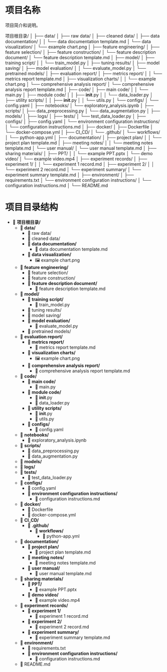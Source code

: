 # 项目名称

项目简介和说明。

项目根目录/
│
├── data/
│   ├── raw data/
│   ├── cleaned data/
│   ├── data documentation/
│   │   └── data documentation template.md
│   └── data visualization/
│       └── example chart.png
│
├── feature engineering/
│   ├── feature selection/
│   ├── feature construction/
│   └── feature description document/
│       └── feature description template.md
│
├── model/
│   ├── training script/
│   │   └── train_model.py
│   ├── tuning results/
│   ├── model saving/
│   ├── model evaluation/
│   │   └── evaluate_model.py
│   └── pretrained models/
│
├── evaluation report/
│   ├── metrics report/
│   │   └── metrics report template.md
│   ├── visualization charts/
│   │   └── example chart.png
│   └── comprehensive analysis report/
│       └── comprehensive analysis report template.md
│
├── code/
│   ├── main code/
│   │   └── main.py
│   ├── module code/
│   │   ├── __init__.py
│   │   └── data_loader.py
│   ├── utility scripts/
│   │   ├── __init__.py
│   │   └── utils.py
│   └── configs/
│       └── config.yaml
│
├── notebooks/
│   └── exploratory_analysis.ipynb
│
├── scripts/
│   ├── data_preprocessing.py
│   └── data_augmentation.py
│
├── models/
│
├── logs/
│
├── tests/
│   └── test_data_loader.py
│
├── configs/
│   ├── config.yaml
│   └── environment configuration instructions/
│       └── configuration instructions.md
│
├── docker/
│   ├── Dockerfile
│   └── docker-compose.yml
│
├── CI_CD/
│   └── .github/
│       └── workflows/
│           └── python-app.yml
│
├── documentation/
│   ├── project plan/
│   │   └── project plan template.md
│   ├── meeting notes/
│   │   └── meeting notes template.md
│   └── user manual/
│       └── user manual template.md
│
├── sharing materials/
│   ├── PPT/
│   │   └── example PPT.pptx
│   └── demo video/
│       └── example video.mp4
│
├── experiment records/
│   ├── experiment 1/
│   │   └── experiment 1 record.md
│   ├── experiment 2/
│   │   └── experiment 2 record.md
│   └── experiment summary/
│       └── experiment summary template.md
│
├── environment/
│   ├── requirements.txt
│   └── environment configuration instructions/
│       └── configuration instructions.md
│
└── README.md

# 项目目录结构

- 📁 **项目根目录/**
  - 📁 **data/**
    - 📂 raw data/
    - 📂 cleaned data/
    - 📁 **data documentation/**
      - 📄 data documentation template.md
    - 📁 **data visualization/**
      - 🖼️ example chart.png
  - 📁 **feature engineering/**
    - 📂 feature selection/
    - 📂 feature construction/
    - 📁 **feature description document/**
      - 📄 feature description template.md
  - 📁 **model/**
    - 📁 **training script/**
      - 🐍 train_model.py
    - 📂 tuning results/
    - 📂 model saving/
    - 📁 **model evaluation/**
      - 🐍 evaluate_model.py
    - 📂 pretrained models/
  - 📁 **evaluation report/**
    - 📁 **metrics report/**
      - 📄 metrics report template.md
    - 📁 **visualization charts/**
      - 🖼️ example chart.png
    - 📁 **comprehensive analysis report/**
      - 📄 comprehensive analysis report template.md
  - 📁 **code/**
    - 📁 **main code/**
      - 🐍 main.py
    - 📁 **module code/**
      - 📄 __init__.py
      - 🐍 data_loader.py
    - 📁 **utility scripts/**
      - 📄 __init__.py
      - 🐍 utils.py
    - 📁 **configs/**
      - 📄 config.yaml
  - 📁 **notebooks/**
    - 📓 exploratory_analysis.ipynb
  - 📁 **scripts/**
    - 🐍 data_preprocessing.py
    - 🐍 data_augmentation.py
  - 📁 **models/**
  - 📁 **logs/**
  - 📁 **tests/**
    - 🐍 test_data_loader.py
  - 📁 **configs/**
    - 📄 config.yaml
    - 📁 **environment configuration instructions/**
      - 📄 configuration instructions.md
  - 📁 **docker/**
    - 🐳 Dockerfile
    - 🐳 docker-compose.yml
  - 📁 **CI_CD/**
    - 📁 **.github/**
      - 📁 **workflows/**
        - 📄 python-app.yml
  - 📁 **documentation/**
    - 📁 **project plan/**
      - 📄 project plan template.md
    - 📁 **meeting notes/**
      - 📄 meeting notes template.md
    - 📁 **user manual/**
      - 📄 user manual template.md
  - 📁 **sharing materials/**
    - 📁 **PPT/**
      - 📄 example PPT.pptx
    - 📁 **demo video/**
      - 🎥 example video.mp4
  - 📁 **experiment records/**
    - 📁 **experiment 1/**
      - 📄 experiment 1 record.md
    - 📁 **experiment 2/**
      - 📄 experiment 2 record.md
    - 📁 **experiment summary/**
      - 📄 experiment summary template.md
  - 📁 **environment/**
    - 📄 requirements.txt
    - 📁 **environment configuration instructions/**
      - 📄 configuration instructions.md
  - 📄 README.md